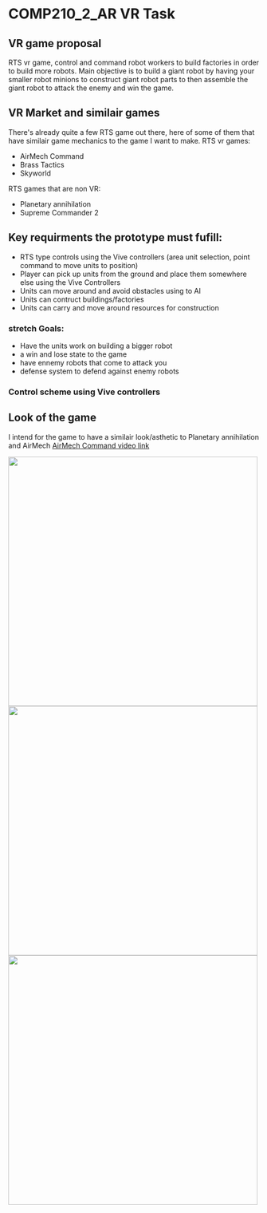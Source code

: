# COMP210_2_AR VR Task

## VR game proposal
RTS vr game, control and command robot workers to build factories in order to build more robots.
Main objective is to build a giant robot by having your smaller robot minions to construct giant robot parts to then assemble the giant robot to attack the enemy and win the game.


## VR Market and similair games
There's already quite a few RTS game out there, here of some of them that have similair game mechanics to the game I want to make.
RTS vr games:
- AirMech Command
- Brass Tactics
- Skyworld

RTS games that are non VR:
- Planetary annihilation
- Supreme Commander 2


## Key requirments the prototype must fufill:
- RTS type controls using the Vive controllers (area unit selection, point command to move units to position)
- Player can pick up units from the ground and place them somewhere else using the Vive Controllers
- Units can move around and avoid obstacles using to AI
- Units can contruct buildings/factories
- Units can carry and move around resources for construction

### stretch Goals:
- Have the units work on building a bigger robot
- a win and lose state to the game
- have ennemy robots that come to attack you
- defense system to defend against enemy robots

### Control scheme using Vive controllers


## Look of the game
I intend for the game to have a similair look/asthetic to Planetary annihilation and AirMech
[AirMech Command video link](https://www.youtube.com/watch?v=hL-8GeuDPzI)

<img src="https://www.gamereactor.eu/media/62/single_playeraddedplanetary_1166244b.jpg" width="500">
<img src="https://vrgamecritic.com/images/games/screens/5-screen-05.jpg" width="500">
<img src="http://24.media.tumblr.com/11cfc7e5f7741b2453cc3861505463cf/tumblr_mh3kexjaYh1s49jb5o1_1280.jpg" width="500">
